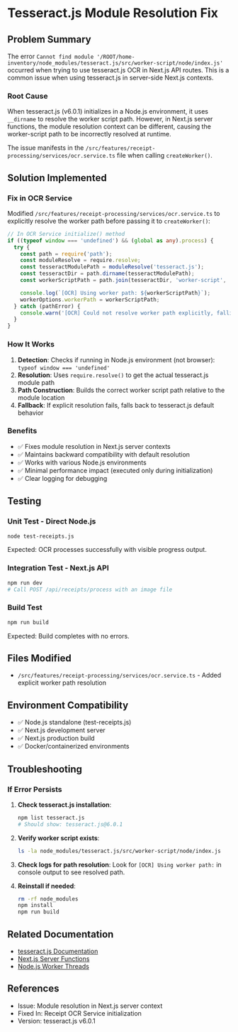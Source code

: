 # Tesseract.js Module Resolution Fix

## Problem Summary

The error `Cannot find module '/ROOT/home-inventory/node_modules/tesseract.js/src/worker-script/node/index.js'` occurred when trying to use tesseract.js OCR in Next.js API routes. This is a common issue when using tesseract.js in server-side Next.js contexts.

### Root Cause

When tesseract.js (v6.0.1) initializes in a Node.js environment, it uses `__dirname` to resolve the worker script path. However, in Next.js server functions, the module resolution context can be different, causing the worker-script path to be incorrectly resolved at runtime.

The issue manifests in the `/src/features/receipt-processing/services/ocr.service.ts` file when calling `createWorker()`.

## Solution Implemented

### Fix in OCR Service

Modified `/src/features/receipt-processing/services/ocr.service.ts` to explicitly resolve the worker path before passing it to `createWorker()`:

```typescript
// In OCR Service initialize() method
if ((typeof window === 'undefined') && (global as any).process) {
  try {
    const path = require('path');
    const moduleResolve = require.resolve;
    const tesseractModulePath = moduleResolve('tesseract.js');
    const tesseractDir = path.dirname(tesseractModulePath);
    const workerScriptPath = path.join(tesseractDir, 'worker-script', 'node', 'index.js');

    console.log(`[OCR] Using worker path: ${workerScriptPath}`);
    workerOptions.workerPath = workerScriptPath;
  } catch (pathError) {
    console.warn('[OCR] Could not resolve worker path explicitly, falling back to default', pathError);
  }
}
```

### How It Works

1. **Detection**: Checks if running in Node.js environment (not browser): `typeof window === 'undefined'`
2. **Resolution**: Uses `require.resolve()` to get the actual tesseract.js module path
3. **Path Construction**: Builds the correct worker script path relative to the module location
4. **Fallback**: If explicit resolution fails, falls back to tesseract.js default behavior

### Benefits

- ✅ Fixes module resolution in Next.js server contexts
- ✅ Maintains backward compatibility with default resolution
- ✅ Works with various Node.js environments
- ✅ Minimal performance impact (executed only during initialization)
- ✅ Clear logging for debugging

## Testing

### Unit Test - Direct Node.js
```bash
node test-receipts.js
```
Expected: OCR processes successfully with visible progress output.

### Integration Test - Next.js API
```bash
npm run dev
# Call POST /api/receipts/process with an image file
```

### Build Test
```bash
npm run build
```
Expected: Build completes with no errors.

## Files Modified

- `/src/features/receipt-processing/services/ocr.service.ts` - Added explicit worker path resolution

## Environment Compatibility

- ✅ Node.js standalone (test-receipts.js)
- ✅ Next.js development server
- ✅ Next.js production build
- ✅ Docker/containerized environments

## Troubleshooting

### If Error Persists

1. **Check tesseract.js installation**:
   ```bash
   npm list tesseract.js
   # Should show: tesseract.js@6.0.1
   ```

2. **Verify worker script exists**:
   ```bash
   ls -la node_modules/tesseract.js/src/worker-script/node/index.js
   ```

3. **Check logs for path resolution**:
   Look for `[OCR] Using worker path:` in console output to see resolved path.

4. **Reinstall if needed**:
   ```bash
   rm -rf node_modules
   npm install
   npm run build
   ```

## Related Documentation

- [tesseract.js Documentation](https://github.com/naptha/tesseract.js)
- [Next.js Server Functions](https://nextjs.org/docs/app/api-routes)
- [Node.js Worker Threads](https://nodejs.org/api/worker_threads.html)

## References

- Issue: Module resolution in Next.js server context
- Fixed In: Receipt OCR Service initialization
- Version: tesseract.js v6.0.1
